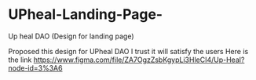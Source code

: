 # UPheal-Landing-Page-
Up heal DAO (Design for landing page)


Proposed this design for UPheal DAO 
I trust it will satisfy the users 
Here is the link 
https://www.figma.com/file/ZA7OgzZsbKgypLi3HleCI4/Up-Heal?node-id=3%3A6
